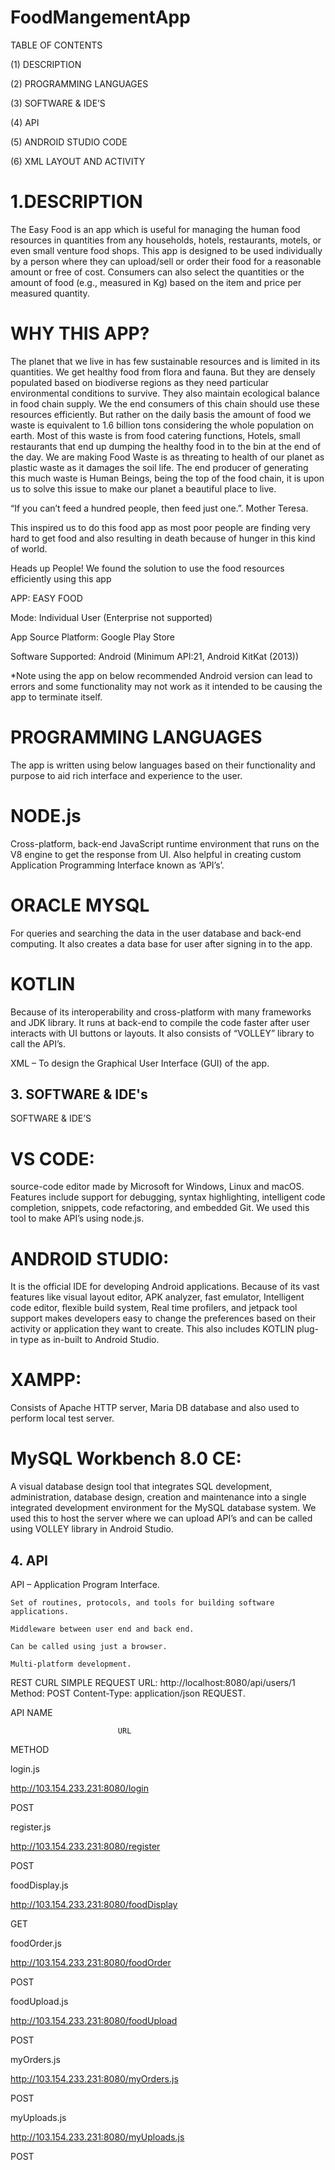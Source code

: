 # FoodMangementApp
 
TABLE OF CONTENTS 


(1) DESCRIPTION 

(2) PROGRAMMING LANGUAGES  

(3) SOFTWARE & IDE’S 

(4) API 

(5) ANDROID STUDIO CODE 

(6) XML LAYOUT AND ACTIVITY 

  

# 1.DESCRIPTION 

 The Easy Food is an app which is useful for managing the human food resources in quantities from any households, hotels, restaurants, motels, or even small venture food shops. This app is designed to be used individually by a person where they can upload/sell or order their food for a reasonable amount or free of cost. Consumers can also select the quantities or the amount of food (e.g., measured in Kg) based on the item and price per measured quantity. 

# WHY THIS APP? 

 The planet that we live in has few sustainable resources and is limited in its quantities. We get healthy food from flora and fauna. But they are densely populated based on biodiverse regions as they need particular environmental conditions to survive. They also maintain ecological balance in food chain supply. We the end consumers of this chain should use these resources efficiently. But rather on the daily basis the amount of food we waste is equivalent to 1.6 billion tons considering the whole population on earth. Most of this waste is from food catering functions, Hotels, small restaurants that end up dumping the healthy food in to the bin at the end of the day. We are making Food Waste is as threating to health of our planet as plastic waste as it damages the soil life. The end producer of generating this much waste is Human Beings, being the top of the food chain, it is upon us to solve this issue to make our planet a beautiful place to live. 

  

 

 “If you can’t feed a hundred people, then feed just one.”. Mother Teresa.  

 This inspired us to do this food app as most poor people are finding very hard to get food and also resulting in death because of hunger in this kind of world. 

 

Heads up People! We found the solution to use the food resources efficiently using this app 

 
 APP: EASY FOOD 

 Mode: Individual User (Enterprise not supported) 

 App Source Platform: Google Play Store 

 Software Supported: Android (Minimum API:21, Android KitKat (2013)) 

  
*Note using the app on below recommended Android version can lead to errors and some functionality may not work as it intended to be causing the app to terminate itself.   


###  
 # PROGRAMMING LANGUAGES 

 The app is written using below languages based on their functionality and purpose to aid rich interface and experience to the user. 

 

  # NODE.js  

  Cross-platform, back-end JavaScript runtime environment that runs on the V8 engine to get the response from UI. Also helpful in creating custom Application Programming Interface known as ‘API’s’. 

 

  # ORACLE MYSQL  

 For queries and searching the data in the user database and back-end computing. It also creates a data base for user after signing in to the app. 

 

   # KOTLIN  

 Because of its interoperability and cross-platform with many frameworks and JDK library. It runs at back-end to compile the code faster after user interacts with UI buttons or layouts. It also consists of “VOLLEY” library to call the API’s.  

 

XML – To design the Graphical User Interface (GUI) of the app. 

    

 

## 3. SOFTWARE & IDE's

SOFTWARE & IDE’S 

 # VS CODE: 

 source-code editor made by Microsoft for Windows, Linux and macOS. Features include support for debugging, syntax highlighting, intelligent code completion, snippets, code refactoring, and embedded Git. We used this tool to make API’s using node.js. 

 

 # ANDROID STUDIO: 

 It is the official IDE for developing Android applications. Because of its vast features like visual layout editor, APK analyzer, fast emulator, Intelligent code editor, flexible build system, Real time profilers, and jetpack tool support makes developers easy to change the preferences based on their activity or application they want to create. This also includes KOTLIN plug-in type as in-built to Android Studio. 

 

 # XAMPP:  

 Consists of Apache HTTP server, Maria DB database and also used to perform local test server. 

 

 # MySQL Workbench 8.0 CE: 

 A visual database design tool that integrates SQL development, administration, database design, creation and maintenance into a single integrated development environment for the MySQL database system. We used this to host the server where we can upload API’s and can be called using VOLLEY library in Android Studio. 

## 4. API


 
 API – Application Program Interface.  

    Set of routines, protocols, and tools for building software applications.  

    Middleware between user end and back end.  

    Can be called using just a browser.  

    Multi-platform development.  

 REST CURL SIMPLE REQUEST URL: http://localhost:8080/api/users/1  Method: POST Content-Type: application/json REQUEST. 

 

 

 

 

 

   API NAME 

                            URL 

  METHOD 

login.js 

http://103.154.233.231:8080/login 

POST 

register.js 

http://103.154.233.231:8080/register 

POST 

foodDisplay.js 

http://103.154.233.231:8080/foodDisplay 

GET 

foodOrder.js 

http://103.154.233.231:8080/foodOrder 

POST 

foodUpload.js 

http://103.154.233.231:8080/foodUpload 

POST 

myOrders.js 

http://103.154.233.231:8080/myOrders.js 

POST 

myUploads.js 

http://103.154.233.231:8080/myUploads.js 

POST 

 

 

 

 
